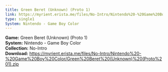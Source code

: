 ```yaml
---
title: Green Beret (Unknown) (Proto 1)
link: https://myrient.erista.me/files/No-Intro/Nintendo%20-%20Game%20Boy%20Color/Green%20Beret%20(Unknown)%20(Proto%201).zip
type: single1
System: Nintendo - Game Boy Color
---
```

<b>Game:</b> Green Beret (Unknown) (Proto 1)<br>
<b>System:</b> Nintendo - Game Boy Color<br>
<b>Collection:</b> No-Intro<br>
<b>Download:</b> https://myrient.erista.me/files/No-Intro/Nintendo%20-%20Game%20Boy%20Color/Green%20Beret%20(Unknown)%20(Proto%201).zip